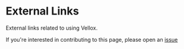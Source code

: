 # External Links

External links related to using Vellox.

If you're interested in contributing to this page, please open an [issue](https://github.com/junah201/vellox/issues)